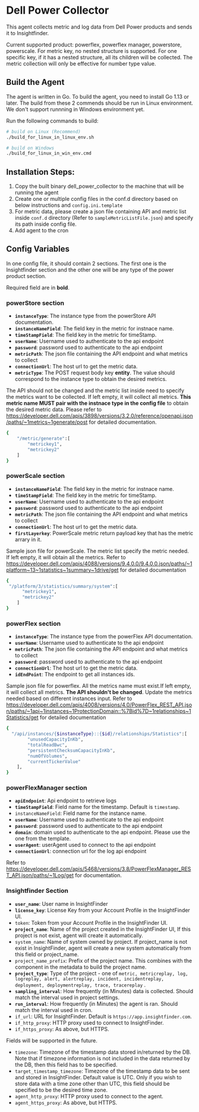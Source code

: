 # Dell Power Collector

This agent collects metric and log data from Dell Power products and sends it to Insightfinder.

Current supported product: powerflex, powerflex manager, powerstore, powerscale. For metric key, no nested structure is supported. For one specific key, if it has a nested structure, all its children will be collected. The metric collection will only be effective for number type value.

## Build the Agent

The agent is written in Go. To build the agent, you need to install Go 1.13 or later. The build from these 2 commends should be run in Linux environment. We don't support runnning in Windows environment yet. 

Run the following commands to build:
```bash
# build on Linux (Recommend)
./build_for_linux_in_linux_env.sh

# build on Windows
./build_for_linux_in_win_env.cmd
```

## Installation Steps:

1. Copy the built binary dell_power_collector to the machine that will be running the agent
1. Create one or multiple config files in the conf.d directory based on below instructions and `config.ini.template`
1. For metric data, please create a json file containing API and metric list inside `conf.d` directory (Refer to `sampleMetricListFile.json`) and specify its path inside config file.
1. Add agent to the cron

## Config Variables
In one config file, it should contain 2 sections. The first one is the Insightfinder section and the other one will be any type of the power product section.

Required field are in **bold**.
### powerStore section
* **`instanceType`**:  The instance type from the powerStore API documentation.
* **`instanceNameField`**:  The field key in the metric for instnace name.
* **`timeStampField`**:  The field key in the metric for timeStamp.
* **`userName`**: Username used to authenticate to the api endpoint
* **`password`**: password used to authenticate to the api endpoint
* **`metricPath`**: The json file containing the API endpoint and what metrics to collect
* **`connectionUrl`**: The host url to get the metric data.
* **`metricType`**: The POST request body key **entity**. The value should correspond to the instance type to obtain the desired metrics.

The API should not be changed and the metric list inside need to specify the metrics want to be collected. If left empty, it will collect all metrics. **This metric name MUST pair with the instnace type in the config file** to obtain the desired metric data. Please refer to https://developer.dell.com/apis/3898/versions/3.2.0/reference/openapi.json/paths/~1metrics~1generate/post for detailed documentation.
```bash
{
    "/metric/generate":[
        "metrickey1",
        "metrickey2"
    ]
}
```

### powerScale section
* **`instanceNameField`**:  The field key in the metric for instnace name.
* **`timeStampField`**:  The field key in the metric for timeStamp.
* **`userName`**: Username used to authenticate to the api endpoint
* **`password`**: password used to authenticate to the api endpoint
* **`metricPath`**: The json file containing the API endpoint and what metrics to collect
* **`connectionUrl`**: The host url to get the metric data.
* **`firstLayerkey`**: PowerScale metric return payload key that has the metric arrary in it.

Sample json file for powerScale. The metric list specify the metric needed. If left empty, it will obtain all the metrics. Refer to https://developer.dell.com/apis/4088/versions/9.4.0.0/9.4.0.0.json/paths/~1platform~13~1statistics~1summary~1drive/get for detailed documentation
```bash
{
 "/platform/3/statistics/summary/system":[
      "metrickey1",
      "metrickey2"
    ]
}
```
### powerFlex section

* **`instanceType`**:  The instance type from the powerFlex API documentation.
* **`userName`**: Username used to authenticate to the api endpoint
* **`metricPath`**: The json file containing the API endpoint and what metrics to collect
* **`password`**: password used to authenticate to the api endpoint
* **`connectionUrl`**: The host url to get the metric data.
* **`idEndPoint`**: The endpoint to get all instances ids.

Sample json file for powerflex. All the metrics name must exist.If left empty, it will collect all metrics. **The API shouldn't be changed**. Update the metrics needed based on different instances input. Refer to https://developer.dell.com/apis/4008/versions/4.0/PowerFlex_REST_API.json/paths/~1api~1instances~1ProtectionDomain::%7Bid%7D~1relationships~1Statistics/get for detailed documentation
```bash
{
  "/api/instances/{$instanceType}::{$id}/relationships/Statistics":[
        "unusedCapacityInKb",
        "totalReadBwc",
        "persistentChecksumCapacityInKb",
        "numOfVolumes",
        "currentTickerValue"
    ],
}
```

### powerFlexManager section

* **`apiEndpoint`**: Api endpoint to retrieve logs
* **`timeStampField`**: Field name for the timestamp. Default is `timestamp`.
* `instanceNameField`: Field name for the instance name.
* **`userName`**: Username used to authenticate to the api endpoint
* **`password`**: password used to authenticate to the api endpoint
* **`domain`**: domain used to authenticate to the api endpoint. Please use the one from the template.
* **`userAgent`**: userAgent used to connect to the api endpoint
* **`connectionUrl`**: connection url for the log api endpoint

Refer to https://developer.dell.com/apis/5468/versions/3.8/PowerFlexManager_REST_API.json/paths/~1Log/get for documentation.

### Insightfinder Section

* **`user_name`**: User name in InsightFinder
* **`license_key`**: License Key from your Account Profile in the InsightFinder UI.
* `token`: Token from your Account Profile in the InsightFinder UI.
* **`project_name`**: Name of the project created in the InsightFinder UI, If this project is not exist, agent will
  create it automatically.
* `system_name`: Name of system owned by project. If project_name is not exist in InsightFinder, agent will create a new
  system automatically from this field or project_name.
* `project_name_prefix`: Prefix of the project name. This combines with the component in the metadata to build the
  project name.
* **`project_type`**: Type of the project - one
  of `metric, metricreplay, log, logreplay, alert, alertreplay, incident, incidentreplay, deployment, deploymentreplay, trace, tracereplay`
  .
* **`sampling_interval`**: How frequently (in Minutes) data is collected. Should match the interval used in project
  settings.
* **`run_interval`**: How frequently (in Minutes) the agent is ran. Should match the interval used in cron.
* `if_url`: URL for InsightFinder. Default is `https://app.insightfinder.com`.
* `if_http_proxy`: HTTP proxy used to connect to InsightFinder.
* `if_https_proxy`: As above, but HTTPS.

Fields will be supported in the future.

* `timezone`: Timezone of the timestamp data stored in/returned by the DB. Note that if timezone information is not
  included in the data returned by the DB, then this field has to be specified.
* `target_timestamp_timezone`: Timezone of the timestamp data to be sent and stored in InsightFinder. Default value is
  UTC. Only if you wish to store data with a time zone other than UTC, this field should be specified to be the desired
  time zone.
* `agent_http_proxy`: HTTP proxy used to connect to the agent.
* `agent_https_proxy`: As above, but HTTPS.


